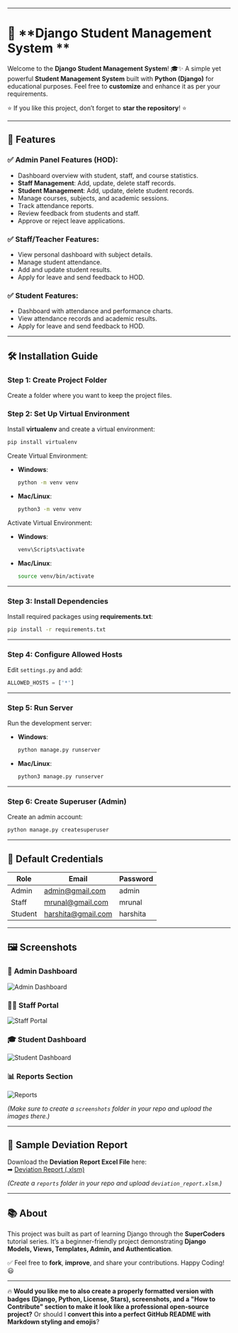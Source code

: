 
---

# 📘 **Django Student Management System **

Welcome to the **Django Student Management System**! 🎓✨
A simple yet powerful **Student Management System** built with **Python (Django)** for educational purposes.
Feel free to **customize** and enhance it as per your requirements.

⭐ If you like this project, don’t forget to **star the repository**! ⭐

---

## 🚀 **Features**

### ✅ **Admin Panel Features (HOD):**

* Dashboard overview with student, staff, and course statistics.
* **Staff Management**: Add, update, delete staff records.
* **Student Management**: Add, update, delete student records.
* Manage courses, subjects, and academic sessions.
* Track attendance reports.
* Review feedback from students and staff.
* Approve or reject leave applications.

### ✅ **Staff/Teacher Features:**

* View personal dashboard with subject details.
* Manage student attendance.
* Add and update student results.
* Apply for leave and send feedback to HOD.

### ✅ **Student Features:**

* Dashboard with attendance and performance charts.
* View attendance records and academic results.
* Apply for leave and send feedback to HOD.

---

## 🛠 **Installation Guide**

### **Step 1: Create Project Folder**

Create a folder where you want to keep the project files.

### **Step 2: Set Up Virtual Environment**

Install **virtualenv** and create a virtual environment:

```bash
pip install virtualenv
```

Create Virtual Environment:

* **Windows**:

  ```bash
  python -m venv venv
  ```
* **Mac/Linux**:

  ```bash
  python3 -m venv venv
  ```

Activate Virtual Environment:

* **Windows**:

  ```bash
  venv\Scripts\activate
  ```
* **Mac/Linux**:

  ```bash
  source venv/bin/activate
  ```

---

### **Step 3: Install Dependencies**

Install required packages using **requirements.txt**:

```bash
pip install -r requirements.txt
```

---

### **Step 4: Configure Allowed Hosts**

Edit `settings.py` and add:

```python
ALLOWED_HOSTS = ['*']
```

---

### **Step 5: Run Server**

Run the development server:

* **Windows**:

  ```bash
  python manage.py runserver
  ```
* **Mac/Linux**:

  ```bash
  python3 manage.py runserver
  ```

---

### **Step 6: Create Superuser (Admin)**

Create an admin account:

```bash
python manage.py createsuperuser
```

---

## 🔑 **Default Credentials**

| Role    | Email                                         | Password |
| ------- | --------------------------------------------- | -------- |
| Admin   | [admin@gmail.com](mailto:admin@gmail.com)     | admin    |
| Staff   | [mrunal@gmail.com](mailto:staff@gmail.com)     | mrunal    |
| Student | [harshita@gmail.com](mailto:student@gmail.com) | harshita  |


---

## 🖼 **Screenshots**

### 🔑 **Admin Dashboard**
![Admin Dashboard](screenshots/admin_dashboard.png)

### 👩‍🏫 **Staff Portal**
![Staff Portal](screenshots/staff_portal.png)

### 🎓 **Student Dashboard**
![Student Dashboard](screenshots/student_dashboard.png)

### 📊 **Reports Section**
![Reports](screenshots/reports.png)

*(Make sure to create a `screenshots` folder in your repo and upload the images there.)*  

---

## 📂 **Sample Deviation Report**
Download the **Deviation Report Excel File** here:  
➡ [Deviation Report (.xlsm)](reports/deviation_report.xlsm)  

*(Create a `reports` folder in your repo and upload `deviation_report.xlsm`.)*  

---

## 📚 **About**

This project was built as part of learning Django through the **SuperCoders** tutorial series.
It’s a beginner-friendly project demonstrating **Django Models, Views, Templates, Admin, and Authentication**.

✅ Feel free to **fork**, **improve**, and share your contributions.
Happy Coding! 😃

---

🔥 **Would you like me to also create a properly formatted version with badges (Django, Python, License, Stars), screenshots, and a "How to Contribute" section to make it look like a professional open-source project?**
Or should I **convert this into a perfect GitHub README with Markdown styling and emojis**?
